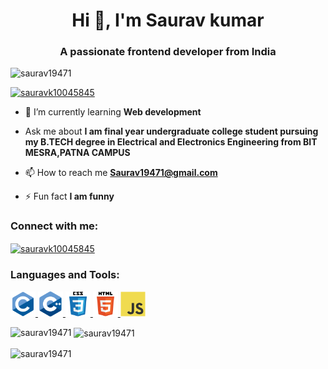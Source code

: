 <h1 align="center">Hi 👋, I'm Saurav kumar</h1>
<h3 align="center">A passionate frontend developer from India</h3>

<p align="left"> <img src="https://komarev.com/ghpvc/?username=saurav19471&label=Profile%20views&color=0e75b6&style=flat" alt="saurav19471" /> </p>

<p align="left"> <a href="https://twitter.com/sauravk10045845" target="blank"><img src="https://img.shields.io/twitter/follow/sauravk10045845?logo=twitter&style=for-the-badge" alt="sauravk10045845" /></a> </p>

- 🌱 I’m currently learning **Web development**

- Ask me about **I am final year undergraduate college student pursuing my B.TECH degree in Electrical and Electronics Engineering from BIT MESRA,PATNA CAMPUS**

- 📫 How to reach me **Saurav19471@gmail.com**

- ⚡ Fun fact **I am funny**

<h3 align="left">Connect with me:</h3>
<p align="left">
<a href="https://twitter.com/sauravk10045845" target="blank"><img align="center" src="https://raw.githubusercontent.com/rahuldkjain/github-profile-readme-generator/master/src/images/icons/Social/twitter.svg" alt="sauravk10045845" height="30" width="40" /></a>
</p>

<h3 align="left">Languages and Tools:</h3>
<p align="left"> <a href="https://www.cprogramming.com/" target="_blank" rel="noreferrer"> <img src="https://raw.githubusercontent.com/devicons/devicon/master/icons/c/c-original.svg" alt="c" width="40" height="40"/> </a> <a href="https://www.w3schools.com/cpp/" target="_blank" rel="noreferrer"> <img src="https://raw.githubusercontent.com/devicons/devicon/master/icons/cplusplus/cplusplus-original.svg" alt="cplusplus" width="40" height="40"/> </a> <a href="https://www.w3schools.com/css/" target="_blank" rel="noreferrer"> <img src="https://raw.githubusercontent.com/devicons/devicon/master/icons/css3/css3-original-wordmark.svg" alt="css3" width="40" height="40"/> </a> <a href="https://www.w3.org/html/" target="_blank" rel="noreferrer"> <img src="https://raw.githubusercontent.com/devicons/devicon/master/icons/html5/html5-original-wordmark.svg" alt="html5" width="40" height="40"/> </a> <a href="https://developer.mozilla.org/en-US/docs/Web/JavaScript" target="_blank" rel="noreferrer"> <img src="https://raw.githubusercontent.com/devicons/devicon/master/icons/javascript/javascript-original.svg" alt="javascript" width="40" height="40"/> </a> </p>

<p><img align="left" src="https://github-readme-stats.vercel.app/api/top-langs?username=saurav19471&show_icons=true&locale=en&layout=compact" alt="saurav19471" /></p>

<p>&nbsp;<img align="center" src="https://github-readme-stats.vercel.app/api?username=saurav19471&show_icons=true&locale=en" alt="saurav19471" /></p>

<p><img align="center" src="https://github-readme-streak-stats.herokuapp.com/?user=saurav19471&" alt="saurav19471" /></p>
